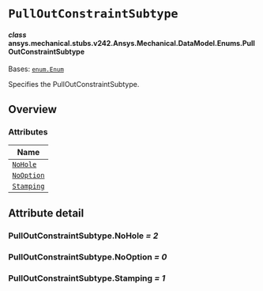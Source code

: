# `PullOutConstraintSubtype`



#### *class* ansys.mechanical.stubs.v242.Ansys.Mechanical.DataModel.Enums.PullOutConstraintSubtype

Bases: [`enum.Enum`](https://docs.python.org/3/library/enum.html#enum.Enum)

Specifies the PullOutConstraintSubtype.

<!-- !! processed by numpydoc !! -->

<a id="overview"></a>

## Overview

### Attributes

| Name |
| -------------------------------------------------- |
| [`NoHole`](#PullOutConstraintSubtype.NoHole) |
| [`NoOption`](#PullOutConstraintSubtype.NoOption) |
| [`Stamping`](#PullOutConstraintSubtype.Stamping) |

<a id="attribute-detail"></a>

## Attribute detail

<a id="PullOutConstraintSubtype.NoHole"></a>

### PullOutConstraintSubtype.NoHole *= 2*

<a id="PullOutConstraintSubtype.NoOption"></a>

### PullOutConstraintSubtype.NoOption *= 0*

<a id="PullOutConstraintSubtype.Stamping"></a>

### PullOutConstraintSubtype.Stamping *= 1*


